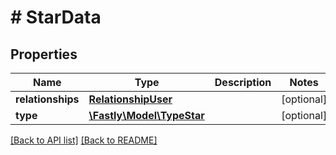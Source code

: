 # # StarData

## Properties

Name | Type | Description | Notes
------------ | ------------- | ------------- | -------------
**relationships** | [**RelationshipUser**](RelationshipUser.md) |  | [optional]
**type** | [**\Fastly\Model\TypeStar**](TypeStar.md) |  | [optional]

[[Back to API list]](../../README.md#endpoints) [[Back to README]](../../README.md)
